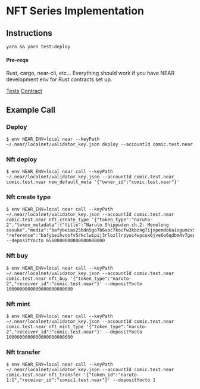 # NFT Series Implementation

## Instructions

`yarn && yarn test:deploy`

#### Pre-reqs

Rust, cargo, near-cli, etc...
Everything should work if you have NEAR development env for Rust contracts set up.

[Tests](test/api.test.js)
[Contract](contract/src/lib.rs)

## Example Call

### Deploy
```
$ env NEAR_ENV=local near --keyPath ~/.near/localnet/validator_key.json deploy --accountId comic.test.near
```

### Nft deploy
```
$ env NEAR_ENV=local near call --keyPath ~/.near/localnet/validator_key.json --accountId comic.test.near comic.test.near new_default_meta '{"owner_id":"comic.test.near"}'
```

### Nft create type
```
$ env NEAR_ENV=local near call --keyPath ~/.near/localnet/validator_key.json --accountId comic.test.near comic.test.near nft_create_type '{"token_type":"naruto-2","token_metadata":{"title":"Naruto Shippuden ch.2: Menolong sasuke","media":"bafybeiax25bdn5go7b6xoc7kocfw3kbzng7ijnpemdo6aiogumzx53s6ga", "reference":"bafybeihvoofv5rkclwipij3rlozllrpyuc4wpcux6jve6o6qdbm4v7gepi"},"price":"1000000000000000000000000"}' --depositYocto 6560000000000000000000
```

### Nft buy
```
$ env NEAR_ENV=local near call --keyPath ~/.near/localnet/validator_key.json --accountId comic.test.near comic.test.near nft_buy '{"token_type":"naruto-2","receiver_id":"comic.test.near"}' --depositYocto 1000000000000000000000000
```

### Nft mint
```
$ env NEAR_ENV=local near call --keyPath ~/.near/localnet/validator_key.json --accountId comic.test.near comic.test.near nft_mint_type '{"token_type":"naruto-2","receiver_id":"comic.test.near"}' --depositYocto 1000000000000000000000000
```

### Nft transfer
```
$ env NEAR_ENV=local near call --keyPath ~/.near/localnet/validator_key.json --accountId comic.test.near comic.test.near nft_transfer '{"token_id":"naruto-1:1","receiver_id":"comic1.test.near"}' --depositYocto 1
```
